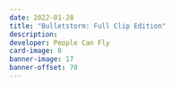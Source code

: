 ```yaml
---
date: 2022-01-28
title: "Bulletstorm: Full Clip Edition"
description:
developer: People Can Fly
card-image: 0
banner-image: 17
banner-offset: 70
---
```

